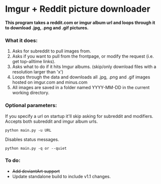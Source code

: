 Imgur + Reddit picture downloader
===========================

**This program takes a reddit.com or imgur album url and loops through it to download .jpg, .png and .gif pictures.**  

### What it does:  
1. Asks for subreddit to pull images from.
2. Asks if you want to pull from the frontpage, or modify the request (i.e. get top-alltime links).
3. Asks what to do if it hits Imgur albums. (skip/only download files with a resolution larger than 'x')
2. Loops through the data and downloads all .jpg, .png and .gif images hosted on imgur.com and minus.com
3. All images are saved in a folder named YYYY-MM-DD in the current working directory.  

### Optional parameters:  
If you specify a url on startup it'll skip asking for subreddit and modifiers. Accepts both subreddit and imgur album urls.
```
python main.py -u URL
```
  
Disables status messages.
```
python main.py -q or --quiet
```

### To do:  
* ~~Add deviantArt support~~
* Update standalone build to include v1.1 changes.
